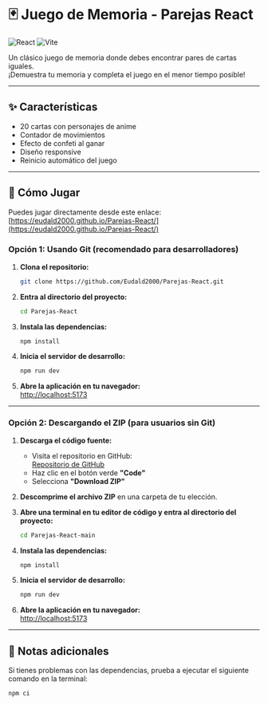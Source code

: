 # 🃏 Juego de Memoria - Parejas React

![React](https://img.shields.io/badge/React-19.1-blue?style=for-the-badge)
![Vite](https://img.shields.io/badge/Vite-6.3.5-9C6AFE?style=for-the-badge)

Un clásico juego de memoria donde debes encontrar pares de cartas iguales.  
¡Demuestra tu memoria y completa el juego en el menor tiempo posible!

---

## ✨ Características

- 20 cartas con personajes de anime
- Contador de movimientos
- Efecto de confeti al ganar
- Diseño responsive
- Reinicio automático del juego

---

## 🚀 Cómo Jugar

Puedes jugar directamente desde este enlace:  
[https://eudald2000.github.io/Parejas-React/](https://eudald2000.github.io/Parejas-React/)

### Opción 1: Usando Git (recomendado para desarrolladores)

1. **Clona el repositorio:**
   ```bash
   git clone https://github.com/Eudald2000/Parejas-React.git
   ```

2. **Entra al directorio del proyecto:**
   ```bash
   cd Parejas-React
   ```

3. **Instala las dependencias:**
   ```bash
   npm install
   ```

4. **Inicia el servidor de desarrollo:**
   ```bash
   npm run dev
   ```

5. **Abre la aplicación en tu navegador:**  
   [http://localhost:5173](http://localhost:5173)

---

### Opción 2: Descargando el ZIP (para usuarios sin Git)

1. **Descarga el código fuente:**
   - Visita el repositorio en GitHub:  
     [Repositorio de GitHub](https://github.com/Eudald2000/Parejas-React)
   - Haz clic en el botón verde **"Code"**
   - Selecciona **"Download ZIP"**

2. **Descomprime el archivo ZIP** en una carpeta de tu elección.

3. **Abre una terminal en tu editor de código y entra al directorio del proyecto:**
   ```bash
   cd Parejas-React-main
   ```

4. **Instala las dependencias:**
   ```bash
   npm install
   ```

5. **Inicia el servidor de desarrollo:**
   ```bash
   npm run dev
   ```

6. **Abre la aplicación en tu navegador:**  
   [http://localhost:5173](http://localhost:5173)

---

## 📝 Notas adicionales

Si tienes problemas con las dependencias, prueba a ejecutar el siguiente comando en la terminal:
```bash
npm ci
```
